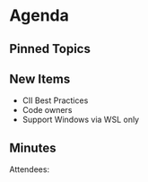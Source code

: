 Agenda
======

Pinned Topics
-------------

New Items
---------

- CII Best Practices
- Code owners
- Support Windows via WSL only

Minutes
-------
Attendees:
